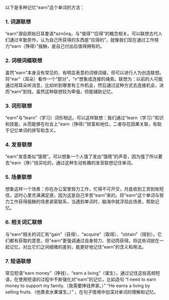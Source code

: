 以下是多种记忆“earn”这个单词的方法：

### 1. 词源联想
“earn”源自原始日耳曼语*aznōną，与“值得”“应得”的概念相关。可以联想古代人们通过辛勤劳作，认为自己所获得的东西是“应得的”，就像我们现在通过工作努力“earn（挣得）”报酬，是自己付出后值得拥有的。 

### 2. 词根词缀联想
虽然“earn”本身没有常见的、有明显表意的词根词缀，但可以进行人为创造联想。将“ear”（耳朵）看作一个“部分”，“n”想象成连接的绳索。联想为：以前的人可能通过用耳朵听消息，比如听到哪里有工作机会，然后通过这种方式去连接机会，进而“earn”到钱。虽然这种联想较为牵强，但能辅助记忆。 

### 3. 词形联想
“earn”与“learn”（学习）词形相近。可以这样联想：我们通过“learn（学习）”知识和技能，从而能够在社会上“earn（挣得）”财富和地位，二者存在因果关联，有助于记忆单词的拼写和含义。 

### 4. 发音联想
“earn”发音类似“饿嗯”。可以想象一个人饿了发出“饿嗯”的声音，因为饿了所以要去“earn（挣）”钱买吃的，通过这种生动有趣的发音联想记住单词。 

### 5. 场景联想
想象这样一个场景：你在办公室里努力工作，忙得不可开交，月底收到工资到账短信，这时心里充满满足感，因为这是自己辛苦“earn”来的。将“earn”这个单词与努力工作获得报酬的场景紧密联系，当遇到单词时，脑海中就浮现此场景，帮助记忆。 

### 6. 相关词汇联想
与“earn”相关的词汇有“gain”（获得）、“acquire”（取得）、“obtain”（得到）。它们都有获取的意思，但“earn”更强调通过自身努力、劳动而获得。将这些词放在一起记忆，对比它们之间细微的差别，能更好地记住“earn”的含义和用法。 

### 7. 短语联想
常见短语“earn money”（挣钱），“earn a living”（谋生）。通过记住这些高频短语，在使用短语的过程中不断强化对“earn”的记忆，比如造句 “I need to earn money to support my family.（我需要挣钱养家。）”  “He earns a living by selling fruits.（他靠卖水果谋生。）” ，在句子情境中加深对单词的理解和记忆。 